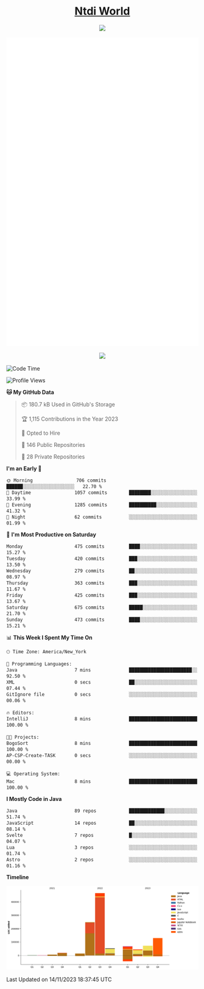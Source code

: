 <h1 align="center"><a href="https://www.ntdi.world">Ntdi World</a></h1>
<p align="center">
  <a href="https://github.com/n-tdi"><img src="https://readme-typing-svg.herokuapp.com?lines=FullStack+Developer;Web+Developer;Open-Source+Enthusiast;Java+Developer;Spigot-API%20Developer;&center=true&width=500&height=50"></a>
</p>

<div align="center">
  <img src="/github-metrics.svg"></img>
  
  <img src="https://komarev.com/ghpvc/?username=n-tdi&color=green"></img>
</div>

<!-- May use later.. idk -->
<!-- <a href="http://www.github.com/n-tdi"><img src="https://github-readme-stats.vercel.app/api?username=n-tdi&show_icons=true&hide=&count_private=true&title_color=0891b2&text_color=ffffff&icon_color=0891b2&bg_color=1c1917&hide_border=true&show_icons=true" alt="n-tdi's GitHub stats" /></a> -->

<!--START_SECTION:waka-->
![Code Time](http://img.shields.io/badge/Code%20Time-298%20hrs%2048%20mins-blue)

![Profile Views](http://img.shields.io/badge/Profile%20Views-3-blue)

**🐱 My GitHub Data** 

> 📦 180.7 kB Used in GitHub's Storage 
 > 
> 🏆 1,115 Contributions in the Year 2023
 > 
> 💼 Opted to Hire
 > 
> 📜 146 Public Repositories 
 > 
> 🔑 28 Private Repositories 
 > 
**I'm an Early 🐤** 

```text
🌞 Morning                706 commits         ██████░░░░░░░░░░░░░░░░░░░   22.70 % 
🌆 Daytime                1057 commits        ████████░░░░░░░░░░░░░░░░░   33.99 % 
🌃 Evening                1285 commits        ██████████░░░░░░░░░░░░░░░   41.32 % 
🌙 Night                  62 commits          ░░░░░░░░░░░░░░░░░░░░░░░░░   01.99 % 
```
📅 **I'm Most Productive on Saturday** 

```text
Monday                   475 commits         ████░░░░░░░░░░░░░░░░░░░░░   15.27 % 
Tuesday                  420 commits         ███░░░░░░░░░░░░░░░░░░░░░░   13.50 % 
Wednesday                279 commits         ██░░░░░░░░░░░░░░░░░░░░░░░   08.97 % 
Thursday                 363 commits         ███░░░░░░░░░░░░░░░░░░░░░░   11.67 % 
Friday                   425 commits         ███░░░░░░░░░░░░░░░░░░░░░░   13.67 % 
Saturday                 675 commits         █████░░░░░░░░░░░░░░░░░░░░   21.70 % 
Sunday                   473 commits         ████░░░░░░░░░░░░░░░░░░░░░   15.21 % 
```


📊 **This Week I Spent My Time On** 

```text
🕑︎ Time Zone: America/New_York

💬 Programming Languages: 
Java                     7 mins              ███████████████████████░░   92.50 % 
XML                      0 secs              ██░░░░░░░░░░░░░░░░░░░░░░░   07.44 % 
GitIgnore file           0 secs              ░░░░░░░░░░░░░░░░░░░░░░░░░   00.06 % 

🔥 Editors: 
IntelliJ                 8 mins              █████████████████████████   100.00 % 

🐱‍💻 Projects: 
BogoSort                 8 mins              █████████████████████████   100.00 % 
AP-CSP-Create-TASK       0 secs              ░░░░░░░░░░░░░░░░░░░░░░░░░   00.00 % 

💻 Operating System: 
Mac                      8 mins              █████████████████████████   100.00 % 
```

**I Mostly Code in Java** 

```text
Java                     89 repos            █████████████░░░░░░░░░░░░   51.74 % 
JavaScript               14 repos            ██░░░░░░░░░░░░░░░░░░░░░░░   08.14 % 
Svelte                   7 repos             █░░░░░░░░░░░░░░░░░░░░░░░░   04.07 % 
Lua                      3 repos             ░░░░░░░░░░░░░░░░░░░░░░░░░   01.74 % 
Astro                    2 repos             ░░░░░░░░░░░░░░░░░░░░░░░░░   01.16 % 
```



**Timeline**

![Lines of Code chart](https://raw.githubusercontent.com/n-tdi/n-tdi/main/assets/bar_graph.png)


 Last Updated on 14/11/2023 18:37:45 UTC
<!--END_SECTION:waka-->
